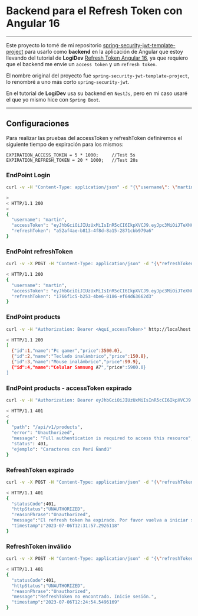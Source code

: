 # Backend para el Refresh Token con Angular 16

---

Este proyecto lo tomé de mi repositorio
[spring-security-jwt-template-project](https://github.com/magadiflo/spring-security-jwt-template-project.git) para
usarlo como **backend** en la aplicación de Angular que estoy llevando del tutorial de **LogiDev**
[Refresh Token Angular 16](https://www.youtube.com/watch?v=aolGFrOPkVk),
ya que requiero que el backend me envíe un `access token` y un `refresh token`.

El nombre original del proyecto fue `spring-security-jwt-template-project`, lo renombré a uno más
corto `spring-security-jwt`.

En el tutorial de **LogiDev** usa su backend en `NestJs`, pero en mi caso usaré el que yo mismo hice con `Spring Boot`.

---

## Configuraciones

Para realizar las pruebas del accessToken y refreshToken definiremos el siguiente tiempo de expiración para los mismos:

````
EXPIRATION_ACCESS_TOKEN = 5 * 1000;     //Test 5s
EXPIRATION_REFRESH_TOKEN = 20 * 1000;   //Test 20s
````

### EndPoint Login

````bash
curl -v -H "Content-Type: application/json" -d "{\"username\": \"martin\", \"password\": \"12345\"}" http://localhost:8080/api/v1/auth/login | jq

>
< HTTP/1.1 200
<
{
  "username": "martin",
  "accessToken": "eyJhbGciOiJIUzUxMiIsInR5cCI6IkpXVCJ9.eyJpc3MiOiJTeXN0ZW0iLCJhdWQiOlsiVXNlciIsIk1hbmFnYW1lbnQiLCJQb3J0YWwiXSwiaWF0IjoxNjk0MTIwNTMxLCJzdWIiOiJtYXJ0aW4iLCJhdXRob3JpdGllcyI6WyJST0xFX1NVUEVSX0FETUlOIl0sImV4cCI6MTY5NDEyMDUzNn0.d59CXuv60MfVlis5GG2i2X4RiYbZzUYrV58NdFKPZ4Hz6tAha0d2Sl1nU-XYfuIo8FUiANGF5rAGKST7g5MuvA",
  "refreshToken": "a52af4ae-b813-4f8d-8a15-2871cbb979a6"
}
````

### EndPoint refreshToken

````bash
curl -v -X POST -H "Content-Type: application/json" -d "{\"refreshToken\": \"1766f1c5-b253-4be6-8186-ef64d63662d3\"}" http://localhost:8080/api/v1/auth/refresh-token | jq

< HTTP/1.1 200
{
  "username": "martin",
  "accessToken": "eyJhbGciOiJIUzUxMiIsInR5cCI6IkpXVCJ9.eyJpc3MiOiJTeXN0ZW0iLCJhdWQiOlsiVXNlciIsIk1hbmFnYW1lbnQiLCJQb3J0YWwiXSwiaWF0IjoxNjk0MTIwNzA0LCJzdWIiOiJtYXJ0aW4iLCJhdXRob3JpdGllcyI6WyJST0xFX1NVUEVSX0FETUlOIl0sImV4cCI6MTY5NDEyMDcwOX0.oJKyOKQSHukgBWIQxTVwtXkUXRkkXp7r2G6pBWnwv4cRrv2CjSdVklvRXKdUOQ-qBZmjakaV5Reg61NP3k9TnA",
  "refreshToken": "1766f1c5-b253-4be6-8186-ef64d63662d3"
}
````

### EndPoint products

````bash
curl -v -H "Authorization: Bearer <Aquí_accessToken>" http://localhost:8080/api/v1/products | jq

< HTTP/1.1 200
[
  {"id":1,"name":"Pc gamer","price":3500.0},
  {"id":2,"name":"Teclado inalámbrico","price":150.8},
  {"id":3,"name":"Mouse inalámbrico","price":99.9},
  {"id":4,"name":"Celular Samsung A7","price":5900.0}
]
````

### EndPoint products - accessToken expirado

````bash
curl -v -H "Authorization: Bearer eyJhbGciOiJIUzUxMiIsInR5cCI6IkpXVCJ9.eyJpc3MiOiJTeXN0ZW0iLCJhdWQiOlsiVXNlciIsIk1hbmFnYW1lbnQiLCJQb3J0YWwiXSwiaWF0IjoxNjk0MTIxNTY1LCJzdWIiOiJtYXJ0aW4iLCJhdXRob3JpdGllcyI6WyJST0xFX1NVUEVSX0FETUlOIl0sImV4cCI6MTY5NDEyMTU3MH0.iOC0BpG4q_V1muvKTx8i_D0DdLIdbrfGw99z_0IzI-DlS6gZ9GOq4iS4uw3navgAMccYd-A6ZUw9NLZYBDBWOg" http://localhost:8080/api/v1/products | jq

< HTTP/1.1 401
<
{
  "path": "/api/v1/products",
  "error": "Unauthorized",
  "message": "Full authentication is required to access this resource",
  "status": 401,
  "ejemplo": "Caracteres con Perú Ñandú"
}
````

### RefreshToken expirado

````bash
curl -v -X POST -H "Content-Type: application/json" -d "{\"refreshToken\": \"04f73a70-d669-45cc-b972-5b7091ef09b4\"}" http://localhost:8080/api/v1/auth/refresh-token | jq

< HTTP/1.1 401
{
  "statusCode":401,
  "httpStatus":"UNAUTHORIZED",
  "reasonPhrase":"Unauthorized",
  "message":"El refresh token ha expirado. Por favor vuelva a iniciar sesión.",
  "timestamp":"2023-07-06T12:31:57.2926118"
}
````

### RefreshToken inválido

````bash
curl -v -X POST -H "Content-Type: application/json" -d "{\"refreshToken\": \"350b9d96-1258-4896-b35c-c833cfa12f41\"}" http://localhost:8080/api/v1/auth/refresh-token | jq

< HTTP/1.1 401
{
  "statusCode":401,
  "httpStatus":"UNAUTHORIZED",
  "reasonPhrase":"Unauthorized",
  "message":"RefreshToken no encontrado. Inicie sesión.",
  "timestamp":"2023-07-06T12:24:54.5496169"
}
````
